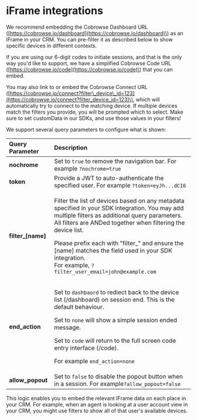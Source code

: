 # iFrame integrations

We recommend embedding the Cobrowse Dashboard URL \([https://cobrowse.io/dashboard](https://cobrowse.io/dashboard)\) as an IFrame in your CRM. You can pre-filter it as described below to show specific devices in different contexts.

If you are using our 6-digit codes to initiate sessions, and that is the only way you'd like to support, we have a simplified Cobrowse Code URL \([https://cobrowse.io/code](https://cobrowse.io/code)\) that you can embed.

You may also link to or embed the Cobrowse Connect URL \([https://cobrowse.io/connect?filter\_device\_id=123](https://cobrowse.io/connect?filter_device_id=123)\), which will automatically try to connect to the matching device. If multiple devices match the filters you provide, you will be prompted which to select. Make sure to set customData in our SDKs, and use those values in your filters!

We support several query parameters to configure what is shown:

<table>
  <thead>
    <tr>
      <th style="text-align:left">Query Parameter</th>
      <th style="text-align:left">Description</th>
    </tr>
  </thead>
  <tbody>
    <tr>
      <td style="text-align:left"><b>nochrome</b>
      </td>
      <td style="text-align:left">Set to <code>true</code> to remove the navigation bar. For example <code>?nochrome=true</code>
      </td>
    </tr>
    <tr>
      <td style="text-align:left"><b>token</b>
      </td>
      <td style="text-align:left">Provide a JWT to auto-authenticate the specified user. For example <code>?token=eyJh...dCI6</code>
      </td>
    </tr>
    <tr>
      <td style="text-align:left"><b>filter_[name]</b>
      </td>
      <td style="text-align:left">
        <p>Filter the list of devices based on any metadata specified in your SDK
          integration. You may add multiple filters as additional query parameters.
          All filters are ANDed together when filtering the device list.</p>
        <p>Please prefix each with &quot;filter_&quot; and ensure the [name] matches
          the field used in your SDK integration.
          <br />For example, <code>?filter_user_email=john@example.com</code>
        </p>
      </td>
    </tr>
    <tr>
      <td style="text-align:left"><b>end_action</b>
      </td>
      <td style="text-align:left">
        <p>Set to <code>dashbaord</code> to rediect back to the device list (/dashboard)
          on session end. This is the default behaviour.</p>
        <p>Set to <code>none</code> will show a simple session ended message.</p>
        <p>Set to <code>code</code> will return to the full screen code entry interface
          (/code).</p>
        <p>For example <code>end_action=none</code>
        </p>
      </td>
    </tr>
    <tr>
      <td style="text-align:left"><b>allow_popout</b>
      </td>
      <td style="text-align:left">Set to <code>false</code> to disable the popout button when in a session.
        For example<code>?allow_popout=false</code>
      </td>
    </tr>
  </tbody>
</table>

This logic enables you to embed the relevant IFrame data on each place in your CRM. For example, when an agent is looking at a user account view in your CRM, you might use filters to show all of that user's available devices.

